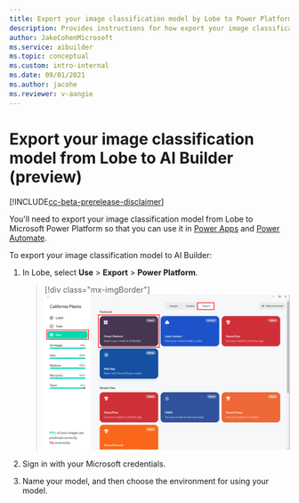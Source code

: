 ```yaml
---
title: Export your image classification model by Lobe to Power Platform - AI Builder | Microsoft Docs
description: Provides instructions for how export your image classification model by Lobe in AI Builder.
author: JakeCohenMicrosoft
ms.service: aibuilder
ms.topic: conceptual
ms.custom: intro-internal
ms.date: 09/01/2021
ms.author: jacohe
ms.reviewer: v-aangie
---
```

# Export your image classification model from Lobe to AI Builder (preview)

[!INCLUDE[cc-beta-prerelease-disclaimer](./includes/cc-beta-prerelease-disclaimer.md)]

You'll need to export your image classification model from Lobe to Microsoft Power Platform so that you can use it in [Power Apps](https://make.powerapps.com) and [Power Automate](https://flow.microsoft.com/).

To export your image classification model to AI Builder:

1. In Lobe, select **Use** > **Export** > **Power Platform**.

    > [!div class="mx-imgBorder"]
    > ![Screenshot of the Lobe Export screen.](media/lobe-export/lobe-export.png "Lobe Export screen")

1. Sign in with your Microsoft credentials.

1. Name your model, and then choose the environment for using your model.
